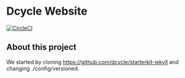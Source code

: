 Dcycle Website
=====

[![CircleCI](https://circleci.com/gh/dcycle/dcycle-site-2024/tree/master.svg?style=svg)](https://circleci.com/gh/dcycle/dcycle-site-2024/tree/master)

About this project
-----

We started by cloning <https://github.com/dcycle/starterkit-jekyll> and changing ./config/versioned.
